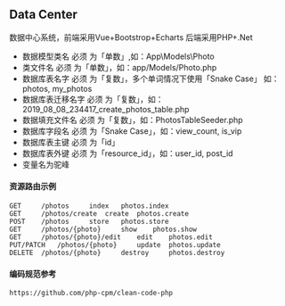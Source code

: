 ## Data Center

数据中心系统，前端采用Vue+Bootstrop+Echarts 后端采用PHP+.Net


- 数据模型类名 必须 为「单数」,如：App\Models\Photo
- 类文件名 必须 为「单数」，如：app/Models/Photo.php
- 数据库表名字 必须 为「复数」，多个单词情况下使用「Snake Case」 如：photos, my_photos
- 数据库表迁移名字 必须 为「复数」，如：2019_08_08_234417_create_photos_table.php
- 数据填充文件名 必须 为「复数」，如：PhotosTableSeeder.php
- 数据库字段名 必须 为「Snake Case」，如：view_count, is_vip
- 数据库表主键 必须 为「id」
- 数据库表外键 必须 为「resource_id」，如：user_id, post_id
- 变量名为驼峰

#### 资源路由示例
~~~
GET 	/photos 	index 	photos.index
GET 	/photos/create 	create 	photos.create
POST 	/photos 	store 	photos.store
GET 	/photos/{photo} 	show 	photos.show
GET 	/photos/{photo}/edit 	edit 	photos.edit
PUT/PATCH 	/photos/{photo} 	update 	photos.update
DELETE 	/photos/{photo} 	destroy 	photos.destroy
~~~

#### 编码规范参考
~~~
https://github.com/php-cpm/clean-code-php
~~~

#### 
